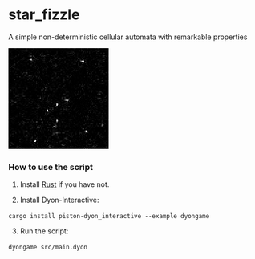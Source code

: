 # star_fizzle
A simple non-deterministic cellular automata with remarkable properties

<img src="./images/orion.png" width="200" />

### How to use the script

1. Install [Rust](https://www.rust-lang.org/) if you have not.

2. Install Dyon-Interactive:

`cargo install piston-dyon_interactive --example dyongame`

3. Run the script:

`dyongame src/main.dyon`

